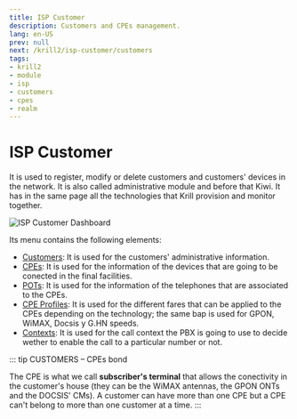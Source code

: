 ```yaml
---
title: ISP Customer
description: Customers and CPEs management.
lang: en-US
prev: null
next: /krill2/isp-customer/customers
tags:
- krill2
- module
- isp
- customers
- cpes
- realm
---
```

# ISP Customer

It is used to register, modify or delete customers and customers' devices in the network. It is also called administrative module and before that Kiwi. It has in the same page all the technologies that Krill provision and monitor together.

![ISP Customer Dashboard](@images/krill2/isp-customer/0001.png)

Its menu contains the following elements:

- [Customers](/krill2/isp-customer/customers): It is used for the customers' administrative information. 
- [CPEs](/krill2/isp-customer/cpes): It is used for the information of the devices that are going to be conected in the final facilities.
- [POTs](/krill2/isp-customer/potses): It is used for the information of the telephones that are associated to the CPEs. 
- [CPE Profiles](/krill2/isp-customer/cpe-profiles): It is used for the different fares that can be applied to the CPEs depending on the technology; the same bap is used for GPON, WiMAX, Docsis y G.HN speeds.
- [Contexts](/krill2/isp-customer/contexts): It is used for the call context the PBX is going to use to decide wether to enable the call to a particular number or not.

::: tip CUSTOMERS – CPEs bond

The CPE is what we call **subscriber's terminal** that allows the conectivity in the customer's house (they can be the WiMAX antennas, the GPON ONTs and the DOCSIS' CMs).
A  customer can have more than one CPE but a CPE can't belong to more than one customer at a time.
:::
